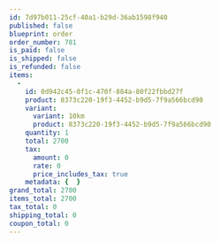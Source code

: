 ```yaml
---
id: 7d97b011-25cf-40a1-b29d-36ab1598f940
published: false
blueprint: order
order_number: 781
is_paid: false
is_shipped: false
is_refunded: false
items:
  -
    id: 0d942c45-0f1c-470f-884a-80f22fbbd27f
    product: 8373c220-19f3-4452-b9d5-7f9a566bcd90
    variant:
      variant: 10km
      product: 8373c220-19f3-4452-b9d5-7f9a566bcd90
    quantity: 1
    total: 2700
    tax:
      amount: 0
      rate: 0
      price_includes_tax: true
    metadata: {  }
grand_total: 2700
items_total: 2700
tax_total: 0
shipping_total: 0
coupon_total: 0
---
```

